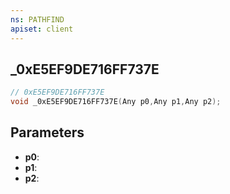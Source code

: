 ```yaml
---
ns: PATHFIND
apiset: client
---
```

## _0xE5EF9DE716FF737E

```c
// 0xE5EF9DE716FF737E
void _0xE5EF9DE716FF737E(Any p0,Any p1,Any p2);
```


## Parameters
* **p0**:
* **p1**:
* **p2**:



